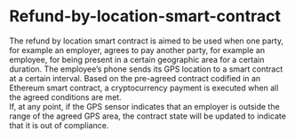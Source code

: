 # Refund-by-location-smart-contract
The refund by location smart contract is aimed to be used when one party, for example an employer, agrees to pay another party, for example an employee, for being present in a certain geographic area for a certain duration. The employee’s phone sends its GPS location to a smart contract at a certain interval. Based on the pre-agreed contract codified in an Ethereum smart contract, a cryptocurrency payment is executed when all the agreed conditions are met.  
If, at any point, if the GPS sensor indicates that an employer is outside the range of the agreed GPS area, the contract state will be updated to indicate that it is out of compliance. 

